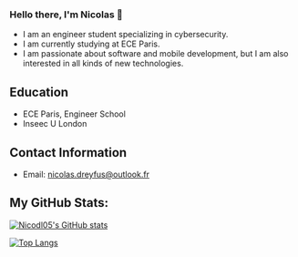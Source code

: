 ### Hello there, I'm Nicolas 👋



- I am an engineer student specializing in cybersecurity.
- I am currently studying at ECE Paris.
- I am passionate about software and mobile development, but I am also interested in all kinds of new technologies.

## Education

- ECE Paris, Engineer School
- Inseec U London

## Contact Information

- Email: nicolas.dreyfus@outlook.fr

## My GitHub Stats: 

[![Nicodl05's GitHub stats](https://github-readme-stats.vercel.app/api?username=Nicodl05&theme=dark)](https://github.com/Nicodl05/github-readme-stats)

[![Top Langs](https://github-readme-stats.vercel.app/api/top-langs/?username=Nicodl05&theme=dark)](https://github.com/Nicodl05/github-readme-stats)

